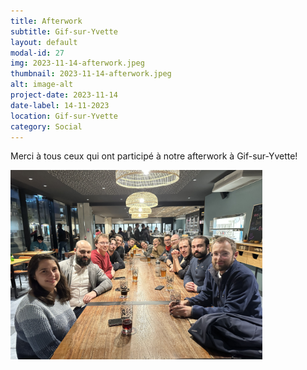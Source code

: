 ```yaml
---
title: Afterwork
subtitle: Gif-sur-Yvette
layout: default
modal-id: 27
img: 2023-11-14-afterwork.jpeg
thumbnail: 2023-11-14-afterwork.jpeg
alt: image-alt
project-date: 2023-11-14
date-label: 14-11-2023
location: Gif-sur-Yvette
category: Social
---
```


Merci à tous ceux qui ont participé à notre afterwork à Gif-sur-Yvette!

<img src="img/portfolio/2023-11-14-afterwork1.jpeg" style="width:80%">